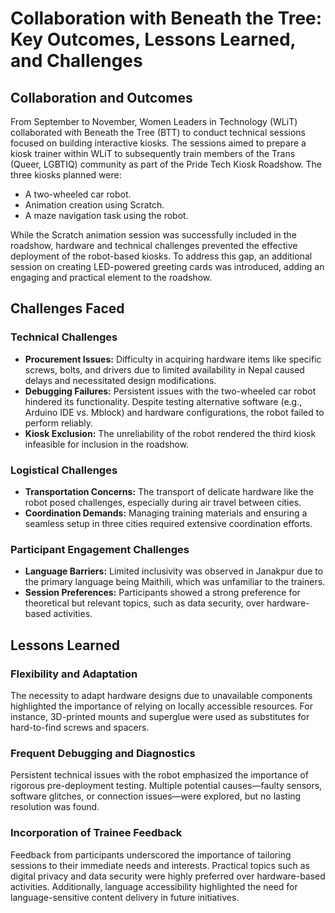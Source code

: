# Collaboration with Beneath the Tree: Key Outcomes, Lessons Learned, and Challenges

## Collaboration and Outcomes

From September to November, Women Leaders in Technology (WLiT) collaborated with Beneath the Tree (BTT) to conduct technical sessions focused on building interactive kiosks. The sessions aimed to prepare a kiosk trainer within WLiT to subsequently train members of the Trans (Queer, LGBTIQ) community as part of the Pride Tech Kiosk Roadshow. The three kiosks planned were:

- A two-wheeled car robot.
- Animation creation using Scratch.
- A maze navigation task using the robot.

While the Scratch animation session was successfully included in the roadshow, hardware and technical challenges prevented the effective deployment of the robot-based kiosks. To address this gap, an additional session on creating LED-powered greeting cards was introduced, adding an engaging and practical element to the roadshow.

## Challenges Faced

### Technical Challenges
- **Procurement Issues:** Difficulty in acquiring hardware items like specific screws, bolts, and drivers due to limited availability in Nepal caused delays and necessitated design modifications.  
- **Debugging Failures:** Persistent issues with the two-wheeled car robot hindered its functionality. Despite testing alternative software (e.g., Arduino IDE vs. Mblock) and hardware configurations, the robot failed to perform reliably.  
- **Kiosk Exclusion:** The unreliability of the robot rendered the third kiosk infeasible for inclusion in the roadshow.

### Logistical Challenges
- **Transportation Concerns:** The transport of delicate hardware like the robot posed challenges, especially during air travel between cities.  
- **Coordination Demands:** Managing training materials and ensuring a seamless setup in three cities required extensive coordination efforts.

### Participant Engagement Challenges
- **Language Barriers:** Limited inclusivity was observed in Janakpur due to the primary language being Maithili, which was unfamiliar to the trainers.  
- **Session Preferences:** Participants showed a strong preference for theoretical but relevant topics, such as data security, over hardware-based activities.

## Lessons Learned

### Flexibility and Adaptation
The necessity to adapt hardware designs due to unavailable components highlighted the importance of relying on locally accessible resources. For instance, 3D-printed mounts and superglue were used as substitutes for hard-to-find screws and spacers.

### Frequent Debugging and Diagnostics
Persistent technical issues with the robot emphasized the importance of rigorous pre-deployment testing. Multiple potential causes—faulty sensors, software glitches, or connection issues—were explored, but no lasting resolution was found.

### Incorporation of Trainee Feedback
Feedback from participants underscored the importance of tailoring sessions to their immediate needs and interests. Practical topics such as digital privacy and data security were highly preferred over hardware-based activities. Additionally, language accessibility highlighted the need for language-sensitive content delivery in future initiatives.

